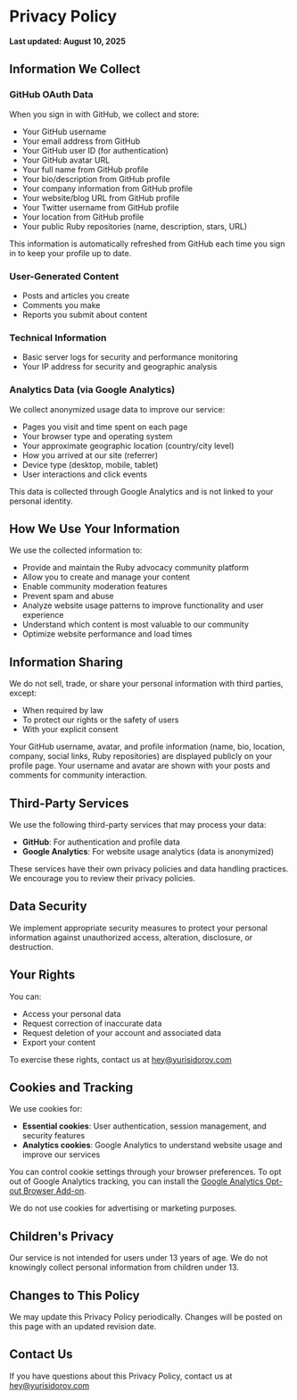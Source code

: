# Privacy Policy

**Last updated: August 10, 2025**

## Information We Collect

### GitHub OAuth Data
When you sign in with GitHub, we collect and store:
- Your GitHub username
- Your email address from GitHub
- Your GitHub user ID (for authentication)
- Your GitHub avatar URL
- Your full name from GitHub profile
- Your bio/description from GitHub profile
- Your company information from GitHub profile
- Your website/blog URL from GitHub profile
- Your Twitter username from GitHub profile
- Your location from GitHub profile
- Your public Ruby repositories (name, description, stars, URL)

This information is automatically refreshed from GitHub each time you sign in to keep your profile up to date.

### User-Generated Content
- Posts and articles you create
- Comments you make
- Reports you submit about content

### Technical Information
- Basic server logs for security and performance monitoring
- Your IP address for security and geographic analysis

### Analytics Data (via Google Analytics)
We collect anonymized usage data to improve our service:
- Pages you visit and time spent on each page
- Your browser type and operating system
- Your approximate geographic location (country/city level)
- How you arrived at our site (referrer)
- Device type (desktop, mobile, tablet)
- User interactions and click events

This data is collected through Google Analytics and is not linked to your personal identity.

## How We Use Your Information

We use the collected information to:
- Provide and maintain the Ruby advocacy community platform
- Allow you to create and manage your content
- Enable community moderation features
- Prevent spam and abuse
- Analyze website usage patterns to improve functionality and user experience
- Understand which content is most valuable to our community
- Optimize website performance and load times

## Information Sharing

We do not sell, trade, or share your personal information with third parties, except:
- When required by law
- To protect our rights or the safety of users
- With your explicit consent

Your GitHub username, avatar, and profile information (name, bio, location, company, social links, Ruby repositories) are displayed publicly on your profile page. Your username and avatar are shown with your posts and comments for community interaction.

## Third-Party Services

We use the following third-party services that may process your data:
- **GitHub**: For authentication and profile data
- **Google Analytics**: For website usage analytics (data is anonymized)

These services have their own privacy policies and data handling practices. We encourage you to review their privacy policies.

## Data Security

We implement appropriate security measures to protect your personal information against unauthorized access, alteration, disclosure, or destruction.

## Your Rights

You can:
- Access your personal data
- Request correction of inaccurate data
- Request deletion of your account and associated data
- Export your content

To exercise these rights, contact us at hey@yurisidorov.com

## Cookies and Tracking

We use cookies for:
- **Essential cookies**: User authentication, session management, and security features
- **Analytics cookies**: Google Analytics to understand website usage and improve our services

You can control cookie settings through your browser preferences. To opt out of Google Analytics tracking, you can install the [Google Analytics Opt-out Browser Add-on](https://tools.google.com/dlpage/gaoptout).

We do not use cookies for advertising or marketing purposes.

## Children's Privacy

Our service is not intended for users under 13 years of age. We do not knowingly collect personal information from children under 13.

## Changes to This Policy

We may update this Privacy Policy periodically. Changes will be posted on this page with an updated revision date.

## Contact Us

If you have questions about this Privacy Policy, contact us at hey@yurisidorov.com
